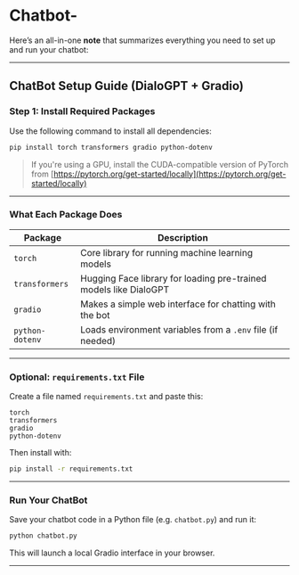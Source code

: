 # Chatbot-
Here’s an all-in-one **note** that summarizes everything you need to set up and run your chatbot:

---

##  ChatBot Setup Guide (DialoGPT + Gradio)

###  Step 1: Install Required Packages

Use the following command to install all dependencies:

```bash
pip install torch transformers gradio python-dotenv
```

>  If you're using a GPU, install the CUDA-compatible version of PyTorch from [https://pytorch.org/get-started/locally](https://pytorch.org/get-started/locally)

---

###  What Each Package Does

| Package         | Description                                                       |
| --------------- | ----------------------------------------------------------------- |
| `torch`         | Core library for running machine learning models                  |
| `transformers`  | Hugging Face library for loading pre-trained models like DialoGPT |
| `gradio`        | Makes a simple web interface for chatting with the bot            |
| `python-dotenv` | Loads environment variables from a `.env` file (if needed)        |

---

###  Optional: `requirements.txt` File

Create a file named `requirements.txt` and paste this:

```
torch
transformers
gradio
python-dotenv
```

Then install with:

```bash
pip install -r requirements.txt
```

---

###  Run Your ChatBot

Save your chatbot code in a Python file (e.g. `chatbot.py`) and run it:

```bash
python chatbot.py
```

This will launch a local Gradio interface in your browser.

---
